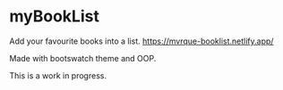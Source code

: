 # myBookList
Add your favourite books into a list. https://mvrque-booklist.netlify.app/

Made with bootswatch theme and OOP. 

This is a work in progress.

 
